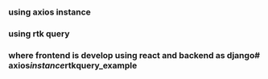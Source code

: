 ### using axios instance


### using rtk query


### where frontend is develop using react and backend as django#   a x i o s _ i n s t a n c e _ r t k _ _ q u e r y _ e x a m p l e  
 